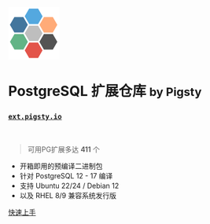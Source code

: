 ![logo](../_media/icon.svg)

# PostgreSQL 扩展仓库 <small>by Pigsty</small>

### [`ext.pigsty.io`](https://ext.pigsty.io)

<br>

> 可用PG扩展多达 <b>411</b> 个

- 开箱即用的预编译二进制包
- 针对 PostgreSQL 12 - 17 编译
- 支持 Ubuntu 22/24 / Debian 12
- 以及 RHEL 8/9 兼容系统发行版

[快速上手](#)
